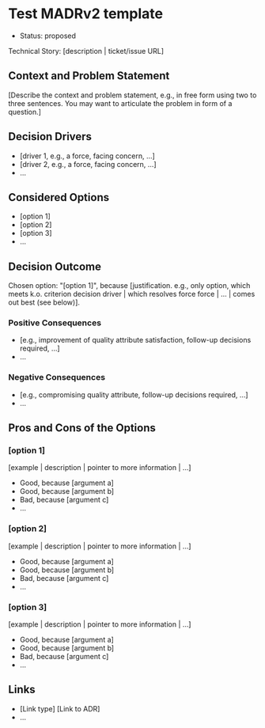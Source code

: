 # Test MADRv2 template

- Status: proposed

Technical Story: [description | ticket/issue URL] <!-- optional -->

## Context and Problem Statement

[Describe the context and problem statement, e.g., in free form using two to three sentences. You may want to articulate the problem in form of a question.]

## Decision Drivers <!-- optional -->

- [driver 1, e.g., a force, facing concern, …]
- [driver 2, e.g., a force, facing concern, …]
- … <!-- numbers of drivers can vary -->

## Considered Options

- [option 1]
- [option 2]
- [option 3]
- … <!-- numbers of options can vary -->

## Decision Outcome

Chosen option: "[option 1]", because [justification. e.g., only option, which meets k.o. criterion decision driver | which resolves force force | … | comes out best (see below)].

### Positive Consequences <!-- optional -->

- [e.g., improvement of quality attribute satisfaction, follow-up decisions required, …]
- …

### Negative Consequences <!-- optional -->

- [e.g., compromising quality attribute, follow-up decisions required, …]
- …

## Pros and Cons of the Options <!-- optional -->

### [option 1]

[example | description | pointer to more information | …] <!-- optional -->

- Good, because [argument a]
- Good, because [argument b]
- Bad, because [argument c]
- … <!-- numbers of pros and cons can vary -->

### [option 2]

[example | description | pointer to more information | …] <!-- optional -->

- Good, because [argument a]
- Good, because [argument b]
- Bad, because [argument c]
- … <!-- numbers of pros and cons can vary -->

### [option 3]

[example | description | pointer to more information | …] <!-- optional -->

- Good, because [argument a]
- Good, because [argument b]
- Bad, because [argument c]
- … <!-- numbers of pros and cons can vary -->

## Links <!-- optional -->

- [Link type] [Link to ADR] <!-- example: Refined by [ADR-0005](0005-example.md) -->
- … <!-- numbers of links can vary -->
